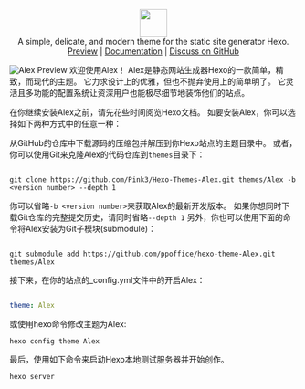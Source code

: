 <p align="center" class="mb-2">
<img class="not-gallery-item" height="48" src="https://tangjianpeng.com/css/images/logo.png">
<br> A simple, delicate, and modern theme for the static site generator Hexo.
<br>
<a href="https://tangjianpeng.com/">Preview</a> |
<a href="https://github.com/Pink3/Hexo-Themes-Alex">Documentation</a> |
<a href="https://github.com/Pink3/Hexo-Themes-Alex/discussions">Discuss on GitHub</a>
<br>
</p>

![](https://img.tangjianpeng.com/home.jpg "Alex Preview")
欢迎使用Alex！ Alex是静态网站生成器Hexo的一款简单，精致，而现代的主题。 它力求设计上的优雅，但也不抛弃使用上的简单明了。 它灵活且多功能的配置系统让资深用户也能极尽细节地装饰他们的站点。

在你继续安装Alex之前，请先花些时间阅览Hexo文档。 如要安装Alex，你可以选择如下两种方式中的任意一种：

从GitHub的仓库中下载源码的压缩包并解压到你Hexo站点的主题目录中。 或者，你可以使用Git来克隆Alex的代码仓库到`themes`目录下：
```Git Bash/命令行

git clone https://github.com/Pink3/Hexo-Themes-Alex.git themes/Alex -b <version number> --depth 1
```
你可以省略`-b <version number>`来获取Alex的最新开发版本。 如果你想同时下载Git仓库的完整提交历史，请同时省略`--depth 1`
另外，你也可以使用下面的命令将Alex安装为Git子模块(submodule)：

```Git Bash/命令行

git submodule add https://github.com/ppoffice/hexo-theme-Alex.git themes/Alex
```
接下来，在你的站点的_config.yml文件中的开启Alex：

```_config.yml

theme: Alex
```
或使用hexo命令修改主题为Alex:

```命令行
hexo config theme Alex
```
最后，使用如下命令来启动Hexo本地测试服务器并开始创作。

```命令行
hexo server
```
